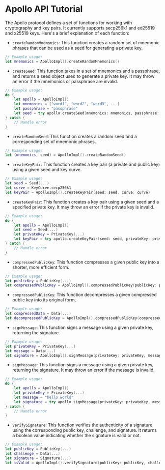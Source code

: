 # Apollo API Tutorial

The Apollo protocol defines a set of functions for working with cryptography and key pairs. It currently supports secp256k1 and ed25519 and x25519 keys. Here's a brief explanation of each function:

- `createRandomMnemonics`: This function creates a random set of mnemonic phrases that can be used as a seed for generating a private key.

```swift
// Example usage:
let mnemonics = ApolloImpl().createRandomMnemonics()
```

- `createSeed`: This function takes in a set of mnemonics and a passphrase, and returns a seed object used to generate a private key. It may throw an error if the mnemonics or passphrase are invalid.

```swift
// Example usage:
do {
    let apollo = ApolloImpl()
    let mnemonics = ["word1", "word2", "word3", ...]
    let passphrase = "passphrase"
    let seed = try apollo.createSeed(mnemonics: mnemonics, passphrase: passphrase)
} catch {
    // Handle error
}
```

- `createRandomSeed`: This function creates a random seed and a corresponding set of mnemonic phrases.

```swift
// Example usage:
let (mnemonics, seed) = ApolloImpl().createRandomSeed()
```

- `createKeyPair`: This function creates a key pair (a private and public key) using a given seed and key curve.

```swift
// Example usage:
let seed = Seed(...)
let curve = KeyCurve.secp256k1
let keyPair = ApolloImpl().createKeyPair(seed: seed, curve: curve)
```

- `createKeyPair`: This function creates a key pair using a given seed and a specified private key. It may throw an error if the private key is invalid.

```swift
// Example usage:
do {
    let apollo = ApolloImpl()
    let seed = Seed(...)
    let privateKey = PrivateKey(...)
    let keyPair = try apollo.createKeyPair(seed: seed, privateKey: privateKey)
} catch {
    // Handle error
}
```

- `compressedPublicKey`: This function compresses a given public key into a shorter, more efficient form.

```swift
// Example usage:
let publicKey = PublicKey(...)
let compressedPublicKey = ApolloImpl().compressedPublicKey(publicKey: publicKey)
```

- `compressedPublicKey`: This function decompresses a given compressed public key into its original form.

```swift
// Example usage:
let compressedData = Data(...)
let decompressedPublicKey = ApolloImpl().compressedPublicKey(compressedData: compressedData)
```

- `signMessage`: This function signs a message using a given private key, returning the signature.

```swift
// Example usage:
let privateKey = PrivateKey(...)
let message = Data(...)
let signature = ApolloImpl().signMessage(privateKey: privateKey, message: message)
```

- `signMessage`: This function signs a message using a given private key, returning the signature. It may throw an error if the message is invalid.

```swift
// Example usage:
do {
    let apollo = ApolloImpl()
    let privateKey = PrivateKey(...)
    let message = "hello world"
    let signature = try apollo.signMessage(privateKey: privateKey, message: message)
} catch {
    // Handle error
}
```

- `verifySignature`: This function verifies the authenticity of a signature using the corresponding public key, challenge, and signature. It returns a boolean value indicating whether the signature is valid or not.

```swift
// Example usage:
let publicKey = PublicKey(...)
let challenge = Data(...)
let signature = Signature(...)
let isValid = ApolloImpl().verifySignature(publicKey: publicKey, challenge: challenge, signature: signature)
```
